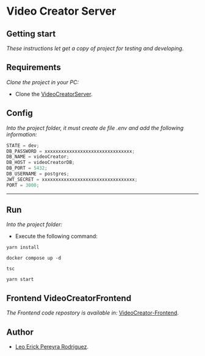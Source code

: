 # Video Creator Server

## Getting start

_These instructions let get a copy of project for testing and developing._

## Requirements

_Clone the project in your PC:_

- Clone the [VideoCreatorServer](https://github.com/leoerickp/VideoCreatorServer.git).

## Config

_Into the project folder, it must create de file .env and add the following information:_

```javascript
STATE = dev;
DB_PASSWORD = xxxxxxxxxxxxxxxxxxxxxxxxxxxxxxxx;
DB_NAME = videoCreator;
DB_HOST = videoCreatorDB;
DB_PORT = 5432;
DB_USERNAME = postgres;
JWT_SECRET = xxxxxxxxxxxxxxxxxxxxxxxxxxxxxxxxxx;
PORT = 3000;
```

---

## Run

_Into the project folder:_

- Execute the following command:

```console
yarn install
```

```console
docker compose up -d
```

```console
tsc
```

```console
yarn start
```

## Frontend VideoCreatorFrontend

_The Frontend code repostory is available in:_ [VideoCreator-Frontend](https://github.com/leoerickp/VideoCreatorFrontend.git).

## Author

- [Leo Erick Pereyra Rodriguez](https://leoerickp.cf/).
